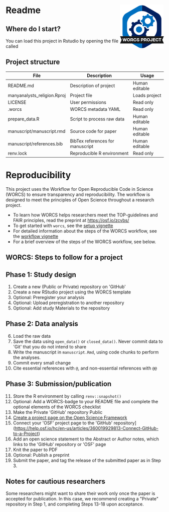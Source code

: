 # Readme <a href='https://osf.io/zcvbs/'><img src='worcs_badge.png' align="right" height="139" /></a>

<!-- Please add a brief introduction to explain what the project is about    -->

## Where do I start?

You can load this project in Rstudio by opening the file called 

## Project structure

<!--  You can add rows to this table, using "|" to separate columns.         -->
File                        | Description                      | Usage         
--------------------------- | -------------------------------- | --------------
README.md                   | Description of project           | Human editable
manyanalysts_religion.Rproj | Project file                     | Loads project 
LICENSE                     | User permissions                 | Read only     
.worcs                      | WORCS metadata YAML              | Read only     
prepare_data.R              | Script to process raw data       | Human editable
manuscript/manuscript.rmd   | Source code for paper            | Human editable
manuscript/references.bib   | BibTex references for manuscript | Human editable
renv.lock                   | Reproducible R environment       | Read only     

<!--  You can consider adding the following to this file:                    -->
<!--  * A citation reference for your project                                -->
<!--  * Contact information for questions/comments                           -->
<!--  * How people can offer to contribute to the project                    -->
<!--  * A contributor code of conduct, https://www.contributor-covenant.org/ -->

# Reproducibility

This project uses the Workflow for Open Reproducible Code in Science (WORCS) to
ensure transparency and reproducibility. The workflow is designed to meet the
principles of Open Science throughout a research project. 

* To learn how WORCS helps researchers meet the TOP-guidelines and FAIR principles, read the preprint at https://osf.io/zcvbs/
* To get started with `worcs`, see the [setup vignette](https://cjvanlissa.github.io/worcs/articles/setup.html)
* For detailed information about the steps of the WORCS workflow, see the [workflow vignette](https://cjvanlissa.github.io/worcs/articles/workflow.html)
* For a brief overview of the steps of the WORCS workflow, see below.

## WORCS: Steps to follow for a project

## Phase 1: Study design

1. Create a new (Public or Private) repository on 'GitHub'
2. Create a new RStudio project using the WORCS template
3. Optional: Preregister your analysis
4. Optional: Upload preregistration to another repository
5. Optional: Add study Materials to the repository

## Phase 2: Data analysis

6. Load the raw data
7. Save the data using `open_data()` or `closed_data()`. Never commit data to 'Git' that you do not intend to share
8. Write the manuscript in `manuscript.Rmd`, using code chunks to perform the analyses.
9. Commit every small change
10. Cite essential references with `@`, and non-essential references with `@@`

## Phase 3: Submission/publication

11. Store the R environment by calling `renv::snapshot()`
12. Optional: Add a WORCS-badge to your README file and complete the optional elements of the WORCS checklist
13. Make the Private 'GitHub' repository Public
14. [Create a project page on the Open Science Framework](https://help.osf.io/hc/en-us/articles/360019737594-Create-a-Project)
15. Connect your 'OSF' project page to the 'GitHub' repository](https://help.osf.io/hc/en-us/articles/360019929813-Connect-GitHub-to-a-Project)
16. Add an open science statement to the Abstract or Author notes, which links to the 'GitHub' repository or 'OSF' page
17. Knit the paper to PDF
18. Optional: Publish a preprint
19. Submit the paper, and tag the release of the submitted paper as in Step 3.

## Notes for cautious researchers

Some researchers might want to share their work only once the paper is accepted for publication. In this case, we recommend creating a "Private" repository in Step 1, and completing Steps 13-18 upon acceptance.
